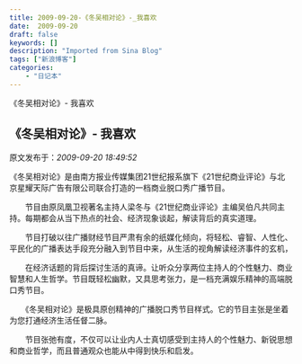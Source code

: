 ```yaml
---
title: 2009-09-20-《冬吴相对论》-_我喜欢
date:  2009-09-20
draft: false
keywords: []
description: "Imported from Sina Blog"
tags: ["新浪博客"]
categories: 
    - "日记本"
---
```

《冬吴相对论》- 我喜欢
## 《冬吴相对论》- 我喜欢

 原文发布于：*2009-09-20 18:49:52*

《冬吴相对论》是由南方报业传媒集团21世纪报系旗下《21世纪商业评论》与北京星耀天际广告有限公司联合打造的一档商业脱口秀广播节目。

　　节目由原凤凰卫视著名主持人梁冬与《21世纪商业评论》主编吴伯凡共同主持。每期都会从当下热点的社会、经济现象谈起，解读背后的真实道理。

　　节目打破以往广播财经节目严肃有余的纸媒化倾向，将轻松、睿智、人性化、平民化的广播表达手段充分融入到节目中来，从生活的视角解读经济事件的玄机，

　　在经济话题的背后探讨生活的真谛。让听众分享两位主持人的个性魅力、商业智慧和人生哲学。节目既轻松幽默，又具思考张力，是一档充满娱乐精神的高端脱口秀节目。

　　《冬吴相对论》是极具原创精神的广播脱口秀节目样式。它的节目主张是坐着为您打通经济生活任督二脉。

　　节目张弛有度，不仅可以让业内人士真切感受到主持人的个性魅力、新锐思想和商业哲学，而且普通观众也能从中得到快乐和启发。


